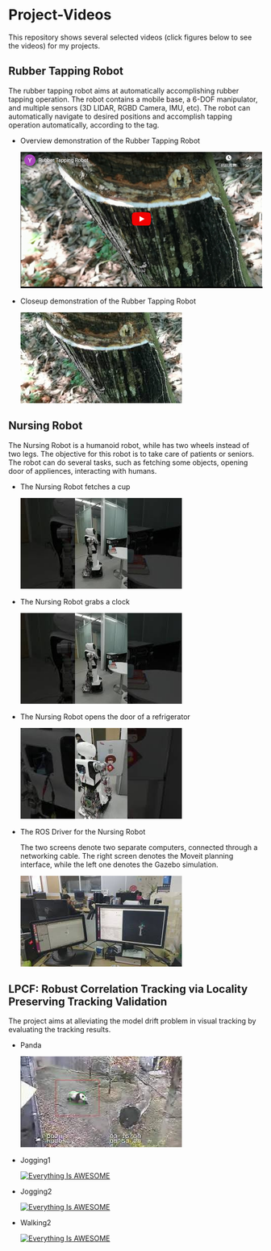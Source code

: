 # Project-Videos
This repository shows several selected videos (click figures below to see the videos) for my projects.
## Rubber Tapping Robot

  The rubber tapping robot aims at automatically accomplishing rubber tapping operation. The robot contains a mobile base, a 6-DOF manipulator, and multiple sensors (3D LIDAR, RGBD Camera, IMU, etc). The robot can automatically navigate to desired positions and accomplish tapping operation automatically, according to the tag.  
- Overview demonstration of the Rubber Tapping Robot

  [![Everything Is AWESOME](https://github.com/ZhouYixuanRobtic/Project-Videos/blob/main/Figures/Rubber%20Tapping%20Robot.PNG)](https://www.youtube.com/embed/1a1WD9jmbgg "Everything Is AWESOME")
- Closeup demonstration of the Rubber Tapping Robot

  [![Everything Is AWESOME](https://github.com/ZhouYixuanRobtic/Project-Videos/blob/main/Figures/Closeup%20for%20Nursing%20Robot.jpg)](https://youtu.be/1a1WD9jmbgg "Everything Is AWESOME")
## Nursing Robot

The Nursing Robot is a humanoid robot, while has two wheels instead of two legs. The objective for this robot is to take care of patients or seniors. The robot can do several tasks, such as fetching some objects, opening door of appliences, interacting with humans.
- The Nursing Robot fetches a cup

  [![Everything Is AWESOME](https://github.com/ZhouYixuanRobtic/Project-Videos/blob/main/Figures/Nursing%20Robot%20Fetches%20Cup.jpg)](https://youtu.be/iEj_wB9q_5o "Everything Is AWESOME")
- The Nursing Robot grabs a clock

  [![Everything Is AWESOME](https://github.com/ZhouYixuanRobtic/Project-Videos/blob/main/Figures/Nursing%20Robot%20Grabs%20Clock.jpg)](https://youtu.be/8JjEVYmBGsw "Everything Is AWESOME")
- The Nursing Robot opens the door of a refrigerator

  [![Everything Is AWESOME](https://github.com/ZhouYixuanRobtic/Project-Videos/blob/main/Figures/Nursing%20Robot%20Opens%20Refrigerator.jpg)](https://youtu.be/36akqauQYE4 "Everything Is AWESOME") 
- The ROS Driver for the Nursing Robot
  
  The two screens denote two separate computers, connected through a networking cable. The right screen denotes the Moveit planning interface, while the left one denotes the Gazebo simulation.
  
  [![Everything Is AWESOME](https://github.com/ZhouYixuanRobtic/Project-Videos/blob/main/Figures/ROS%20Driver%20for%20Nursing%20Robot.jpg)](https://youtu.be/-6ZuIk7wVv4 "Everything Is AWESOME") 
## LPCF: Robust Correlation Tracking via Locality Preserving Tracking Validation

  The project aims at alleviating the model drift problem in visual tracking by evaluating the tracking results.
- Panda 

  [![Everything Is AWESOME](https://github.com/ZhouYixuanRobtic/Project-Videos/blob/main/Figures/Panda.jpg)](https://youtu.be/y1BJeNn2_po "Everything Is AWESOME") 
- Jogging1
  
  [![Everything Is AWESOME](https://github.com/ZhouYixuanRobtic/Project-Videos/blob/Figures/main/Jogging1.jpg)](https://youtu.be/-z7q_2DdtB8 "Everything Is AWESOME")
  
- Jogging2

  [![Everything Is AWESOME](https://github.com/ZhouYixuanRobtic/Project-Videos/blob/Figures/main/Jogging2.jpg)](https://youtu.be/lEyDBkr1gHU "Everything Is AWESOME")
  
- Walking2

  [![Everything Is AWESOME](https://github.com/ZhouYixuanRobtic/Project-Videos/blob/Figures/main/Walking2.jpg)](https://youtu.be/qooyvnA6M9g "Everything Is AWESOME")
  
